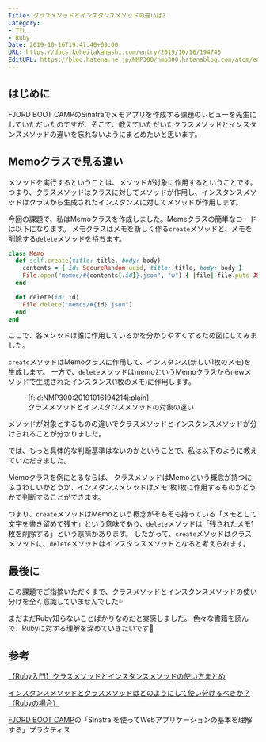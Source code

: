 ```yaml
---
Title: クラスメソッドとインスタンスメソッドの違いは?
Category:
- TIL
- Ruby
Date: 2019-10-16T19:47:40+09:00
URL: https://docs.koheitakahashi.com/entry/2019/10/16/194740
EditURL: https://blog.hatena.ne.jp/NMP300/nmp300.hatenablog.com/atom/entry/26006613450333113
---
```


## はじめに

FJORD BOOT CAMPのSinatraでメモアプリを作成する課題のレビューを先生にしていただいたのですが、そこで、教えていただいたクラスメソッドとインスタンスメソッドの違いを忘れないようにまとめたいと思います。

## Memoクラスで見る違い

メソッドを実行するということは、メソッドが対象に作用するということです。
つまり、クラスメソッドはクラスに対してメソッドが作用し、インスタンスメソッドはクラスから生成されたインスタンスに対してメソッドが作用します。

今回の課題で、私はMemoクラスを作成しました。Memeクラスの簡単なコードは以下になります。
メモクラスはメモを新しく作る`create`メソッドと、メモを削除する`delete`メソッドを持ちます。

```ruby
class Memo
  def self.create(title: title, body: body)
    contents = { id: SecureRandom.uuid, title: title, body: body }
    File.open("memos/#{contents[:id]}.json", "w") { |file| file.puts JSON.pretty_generate(contents) }
  end

  def delete(id: id)
    File.delete("memos/#{id}.json")
  end
end
```

ここで、各メソッドは誰に作用しているかを分かりやすくするため図にしてみました。

`create`メソッドはMemoクラスに作用して、インスタンス(新しい1枚のメモ)を生成します。
一方で、`delete`メソッドはmemoというMemoクラスからnewメソッドで生成されたインスタンス(1枚のメモ)に作用します。

<figure class="figure-image figure-image-fotolife" title="クラスメソッドとインスタンスメソッドの対象の違い">[f:id:NMP300:20191016194214j:plain]<figcaption>クラスメソッドとインスタンスメソッドの対象の違い</figcaption></figure>

メソッドが対象とするものの違いでクラスメソッドとインスタンスメソッドが分けられることが分かりました。

では、もっと具体的な判断基準はないのかということで、私は以下のように教えていただきました。

Memoクラスを例にとるならば、
クラスメソッドはMemoという概念が持つにふさわしいかどうか、インスタンスメソッドはメモ1枚1枚に作用するものかどうかで判断することができます。

つまり、`create`メソッドはMemoという概念がそもそも持っている「メモとして文字を書き留めて残す」という意味であり、`delete`メソッドは「残されたメモ1枚を削除する」という意味があります。
したがって、`create`メソッドはクラスメソッドに、`delete`メソッドはインスタンスメソッドとなると考えられます。

## 最後に

この課題でご指摘いただくまで、クラスメソッドとインスタンスメソッドの使い分けを全く意識していませんでした💦

まだまだRuby知らないことばかりなのだと実感しました。
色々な書籍を読んで、Rubyに対する理解を深めていきたいです💪

## 参考
[【Ruby入門】クラスメソッドとインスタンスメソッドの使い方まとめ](https://26gram.com/ruby-class-and-instance-methods)

[インスタンスメソッドとクラスメソッドはどのようにして使い分けるべきか？（Rubyの場合） ](https://blog.mah-lab.com/2014/11/13/instance-method-and-class-method-with-ruby/)

[FJORD BOOT CAMP](https://bootcamp.fjord.jp/)の「Sinatra を使ってWebアプリケーションの基本を理解する」プラクティス
